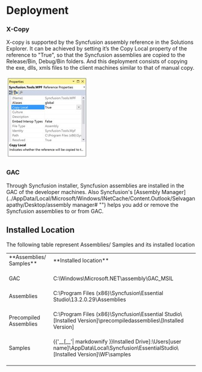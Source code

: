 # Deployment

### X-Copy

X-copy is supported by the Syncfusion assembly reference in the Solutions Explorer. It can be achieved by setting it’s the Copy Local property of the reference to "True", so that the Syncfusion assemblies are copied to the Release/Bin, Debug/Bin folders. And this deployment consists of copying the exe, dlls, xmls files to the client machines similar to that of manual copy.

![](Deployment_images/Deployment_img1.jpeg)


### GAC

Through Syncfusion installer, Syncfusion assemblies are installed in the GAC of the developer machines. Also Syncfusion's [Assembly Manager](../AppData/Local/Microsoft/Windows/INetCache/Content.Outlook/Selvaganapathy/Desktop/assembly manager# "") helps you add or remove the Syncfusion assemblies to or from GAC.

## Installed Location

The following table represent Assemblies/ Samples and its installed location

<table>
<tr>
<td>
**Assemblies/ Samples**<br/><br/></td><td>
**Installed location**<br/><br/></td></tr>
<tr>
<td>
GAC<br/><br/></td><td>
C:\Windows\Microsoft.NET\assembly\GAC_MSIL<br/><br/></td></tr>
<tr>
<td>
Assemblies<br/><br/></td><td>
C:\Program Files (x86)\Syncfusion\Essential Studio\13.2.0.29\Assemblies<br/><br/></td></tr>
<tr>
<td>
Precompiled Assemblies<br/><br/></td><td>
C:\Program Files (x86)\Syncfusion\Essential Studio\[Installed Version]\precompiledassemblies\[Installed Version]<br/><br/></td></tr>
<tr>
<td>
Samples<br/><br/></td><td>
{{'__[__'| markdownify }}Installed Drive]:\Users[user name]\AppData\Local\Syncfusion\EssentialStudio\[Installed Version]\WF\samples<br/><br/></td></tr>
</table>
